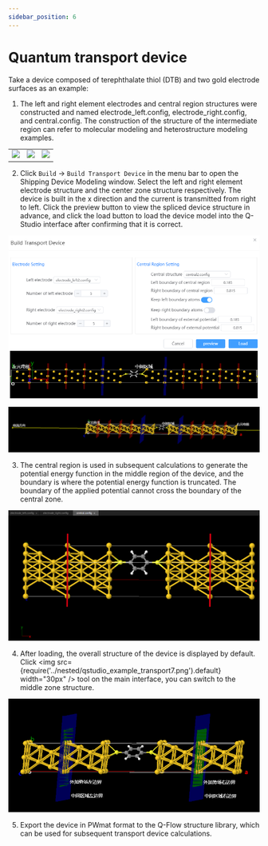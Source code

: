 ```yaml
---
sidebar_position: 6
---
```


# Quantum transport device

Take a device composed of terephthalate thiol (DTB) and two gold electrode surfaces as an example:

1. The left and right element electrodes and central region structures were constructed and named electrode_left.config, electrode_right.config, and central.config. The construction of the structure of the intermediate region can refer to molecular modeling and heterostructure modeling examples.
<table><tr>
    <td> 
        <center>
            <img src={require('../nested/qstudio_example_transport1.png').default} />
        </center>
    </td>
        <td> 
        <center>
            <img src={require('../nested/qstudio_example_transport2.png').default} />
        </center>
    </td>
        <td> 
        <center>
            <img src={require('../nested/qstudio_example_transport3.png').default} />
        </center>
    </td>
</tr></table>

2. Click `Build` → `Build Transport Device` in the menu bar to open the Shipping Device Modeling window. Select the left and right element electrode structure and the center zone structure respectively. The device is built in the x direction and the current is transmitted from right to left. Click the preview button to view the spliced device structure in advance, and click the load button to load the device model into the Q-Studio interface after confirming that it is correct.

![Transport device modeling window](../nested/qstudio_example_transport4.png)

![Transport device modeling window](../nested/qstudio_example_transport6.png)

3. The central region is used in subsequent calculations to generate the potential energy function in the middle region of the device, and the boundary is where the potential energy function is truncated. The boundary of the applied potential cannot cross the boundary of the central zone.

![Transport device modeling window](../nested/qstudio_example_transport5.png)

4. After loading, the overall structure of the device is displayed by default. Click <img src={require('../nested/qstudio_example_transport7.png').default} width="30px" /> tool on the main interface, you can switch to the middle zone structure.
   
![Transport device modeling window](../nested/qstudio_example_transport8.png)

5. Export the device in PWmat format to the Q-Flow structure library, which can be used for subsequent transport device calculations.
